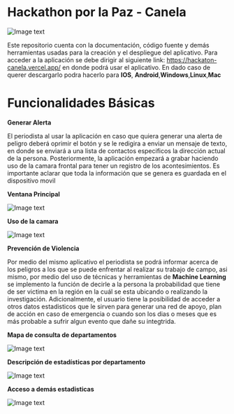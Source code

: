 # Hackathon por la Paz - Canela
![Image text](https://github.com/Jacobo4/hackaton-canela/blob/frontend/public/canelaLogo.png)

Este repositorio cuenta con la documentación, código fuente y demás herramientas usadas para la creación y el despliegue del aplicativo. Para acceder a la aplicación se debe dirigir al siguiente link: https://hackaton-canela.vercel.app/ en donde podrá usar el aplicativo. En dado caso de querer descargarlo podra hacerlo para **IOS**, **Android**,**Windows**,**Linux**,**Mac**

# Funcionalidades Básicas

**Generar Alerta**

El periodista al usar la aplicación en caso que quiera generar una alerta de peligro deberá oprimir el botón y se le redigira a enviar un mensaje de texto, en donde se enviará a una lista de contactos especificos la dirección actual de la persona. Posteriormente, la aplicación empezará a grabar haciendo uso de la camara frontal para tener un registro de los acontesimientos. Es importante aclarar que toda la información que se genera es guardada en el dispositivo movil

**Ventana Principal**

![Image text](https://github.com/Jacobo4/hackaton-canela/blob/frontend/public/principal.jpeg)

**Uso de la camara**

![Image text](https://github.com/Jacobo4/hackaton-canela/blob/frontend/public/camara.jpeg)

**Prevención de Violencia**

Por medio del mismo aplicativo el periodista se podrá informar acerca de los peligros a los que se puede enfrentar al realizar su trabajo de campo, asi mismo, por medio del uso de técnicas y herramientas de **Machine Learning** se implemento la función de decirle a la persona la probabilidad que tiene de ser victima en la región en la cuál se esta ubicando o realizando la investigación. Adicionalmente, el usuario tiene la posibilidad de acceder a otros datos estadisticos que le sirven para generar una red de apoyo, plan de acción en caso de emergencia o cuando son los dias o meses que es más probable a sufrir algun evento que dañe su integtrida.

**Mapa de consulta de departamentos**

![Image text](https://github.com/Jacobo4/hackaton-canela/blob/frontend/public/mapa.jpg)

**Descripción de estadísticas por departamento**

![Image text](https://github.com/Jacobo4/hackaton-canela/blob/frontend/public/mapa_estadistica.jpeg)

**Acceso a demás estadisticas**

![Image text](https://github.com/Jacobo4/hackaton-canela/blob/frontend/public/mas_estadisticas.jpeg)
